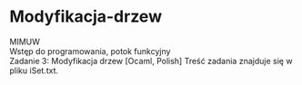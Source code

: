 # Modyfikacja-drzew

MIMUW  
Wstęp do programowania, potok funkcyjny  
Zadanie 3: Modyfikacja drzew [Ocaml, Polish]
Treść zadania znajduje się w pliku iSet.txt.
